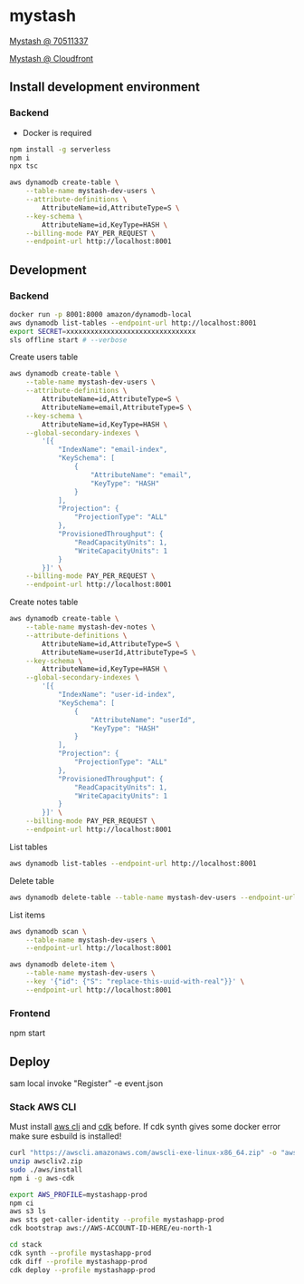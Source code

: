 mystash
============

[Mystash @ 70511337](https://mystash.70511337.xyz)

[Mystash @ Cloudfront](https://dn422ddfagn9t.cloudfront.net)



## Install development environment

### Backend
- Docker is required

```bash
npm install -g serverless
npm i
npx tsc
```

```bash
aws dynamodb create-table \
    --table-name mystash-dev-users \
    --attribute-definitions \
        AttributeName=id,AttributeType=S \
    --key-schema \
        AttributeName=id,KeyType=HASH \
    --billing-mode PAY_PER_REQUEST \
    --endpoint-url http://localhost:8001
```

## Development

### Backend

```bash
docker run -p 8001:8000 amazon/dynamodb-local
aws dynamodb list-tables --endpoint-url http://localhost:8001
export SECRET=xxxxxxxxxxxxxxxxxxxxxxxxxxxxxxxx
sls offline start # --verbose
```

Create users table
```bash
aws dynamodb create-table \
    --table-name mystash-dev-users \
    --attribute-definitions \
        AttributeName=id,AttributeType=S \
        AttributeName=email,AttributeType=S \
    --key-schema \
        AttributeName=id,KeyType=HASH \
    --global-secondary-indexes \
        '[{
            "IndexName": "email-index",
            "KeySchema": [
                {
                    "AttributeName": "email",
                    "KeyType": "HASH"
                }
            ],
            "Projection": {
                "ProjectionType": "ALL"
            },
            "ProvisionedThroughput": {
                "ReadCapacityUnits": 1,
                "WriteCapacityUnits": 1
            }
        }]' \
    --billing-mode PAY_PER_REQUEST \
    --endpoint-url http://localhost:8001
```

Create notes table
```bash
aws dynamodb create-table \
    --table-name mystash-dev-notes \
    --attribute-definitions \
        AttributeName=id,AttributeType=S \
        AttributeName=userId,AttributeType=S \
    --key-schema \
        AttributeName=id,KeyType=HASH \
    --global-secondary-indexes \
        '[{
            "IndexName": "user-id-index",
            "KeySchema": [
                {
                    "AttributeName": "userId",
                    "KeyType": "HASH"
                }
            ],
            "Projection": {
                "ProjectionType": "ALL"
            },
            "ProvisionedThroughput": {
                "ReadCapacityUnits": 1,
                "WriteCapacityUnits": 1
            }
        }]' \
    --billing-mode PAY_PER_REQUEST \
    --endpoint-url http://localhost:8001
```

List tables
```bash
aws dynamodb list-tables --endpoint-url http://localhost:8001
```

Delete table
```bash
aws dynamodb delete-table --table-name mystash-dev-users --endpoint-url http://localhost:8001
```

List items
```bash
aws dynamodb scan \
    --table-name mystash-dev-users \
    --endpoint-url http://localhost:8001
```

```bash
aws dynamodb delete-item \
    --table-name mystash-dev-users \
    --key '{"id": {"S": "replace-this-uuid-with-real"}}' \
    --endpoint-url http://localhost:8001
```

### Frontend

npm start

## Deploy

sam local invoke "Register" -e event.json

### Stack AWS CLI

Must install [aws cli](https://aws.amazon.com/cli/) and [cdk](https://github.com/aws/aws-cdk/tree/main) before. If cdk synth gives some docker error make sure esbuild is installed!

```bash
curl "https://awscli.amazonaws.com/awscli-exe-linux-x86_64.zip" -o "awscliv2.zip"
unzip awscliv2.zip
sudo ./aws/install
npm i -g aws-cdk
```

```bash
export AWS_PROFILE=mystashapp-prod
npm ci
aws s3 ls
aws sts get-caller-identity --profile mystashapp-prod
cdk bootstrap aws://AWS-ACCOUNT-ID-HERE/eu-north-1
```

```bash
cd stack
cdk synth --profile mystashapp-prod
cdk diff --profile mystashapp-prod
cdk deploy --profile mystashapp-prod
```
